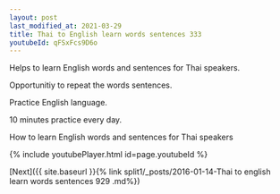 ```yaml
---
layout: post
last_modified_at: 2021-03-29
title: Thai to English learn words sentences 333 
youtubeId: qFSxFcs9D6o
---
```

 
 
Helps to learn English words and sentences for Thai speakers.

Opportunitiy to repeat the words sentences. 

Practice English language. 
 
10 minutes practice every day. 
 
How to learn English words and sentences for Thai speakers 
 
{% include youtubePlayer.html id=page.youtubeId %}
 
 
[Next]({{ site.baseurl }}{% link  split1/_posts/2016-01-14-Thai to english learn words sentences 929 .md%})
 
